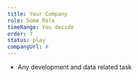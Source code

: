 ```yaml
---
title: Your Company
role: Some Role
timeRange: You decide
order: 7
status: play
companyUrl: #
---
```


<!--StartFragment-->

- Any development and data related task

<!--EndFragment-->
